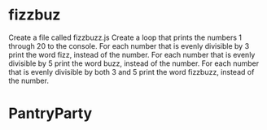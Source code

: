 # fizzbuz
 Create a file called fizzbuzz.js
Create a loop that prints the numbers 1 through 20 to the console.
For each number that is evenly divisible by 3 print the word fizz, instead of the number.
For each number that is evenly divisible by 5 print the word buzz, instead of the number.
For each number that is evenly divisible by both 3 and 5 print the word fizzbuzz, instead of the number.
# PantryParty
